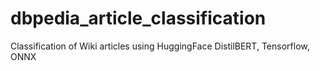 # dbpedia_article_classification
Classification of Wiki articles using HuggingFace DistilBERT, Tensorflow, ONNX
